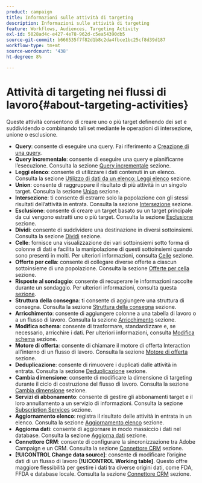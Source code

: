 ```yaml
---
product: campaign
title: Informazioni sulle attività di targeting
description: Informazioni sulle attività di targeting
feature: Workflows, Audiences, Targeting Activity
exl-id: 5028ad4c-e427-4e78-962d-c5ea54390db5
source-git-commit: b666535f7f82d1b8c2da4fbce1bc25cf8d39d187
workflow-type: tm+mt
source-wordcount: '438'
ht-degree: 8%

---
```


# Attività di targeting nei flussi di lavoro{#about-targeting-activities}



Queste attività consentono di creare uno o più target definendo dei set e suddividendo o combinando tali set mediante le operazioni di intersezione, unione o esclusione.

* **Query**: consente di eseguire una query. Fai riferimento a [Creazione di una query](query.md#creating-a-query).
* **Query incrementale**: consente di eseguire una query e pianificarne l’esecuzione. Consulta la sezione [Query incrementale](incremental-query.md) sezione.
* **Leggi elenco**: consente di utilizzare i dati contenuti in un elenco. Consulta la sezione [Utilizzo di dati da un elenco: Leggi elenco](../../platform/using/import-export-workflows.md#using-data-from-a-list--read-list) sezione.
* **Union**: consente di raggruppare il risultato di più attività in un singolo target. Consulta la sezione [Union](union.md) sezione.
* **Intersezione**: ti consente di estrarre solo la popolazione con gli stessi risultati dell’attività in entrata. Consulta la sezione [Intersezione](intersection.md) sezione.
* **Esclusione**: consente di creare un target basato su un target principale da cui vengono estratti uno o più target. Consulta la sezione [Esclusione](exclusion.md) sezione.
* **Dividi**: consente di suddividere una destinazione in diversi sottoinsiemi. Consulta la sezione [Dividi](split.md) sezione.
* **Celle**: fornisce una visualizzazione dei vari sottoinsiemi sotto forma di colonne di dati e facilita la manipolazione di questi sottoinsiemi quando sono presenti in molti. Per ulteriori informazioni, consulta [Celle](cells.md) sezione.
* **Offerte per cella**: consente di collegare diverse offerte a ciascun sottoinsieme di una popolazione. Consulta la sezione [Offerte per cella](offers-by-cell.md) sezione.
* **Risposte al sondaggio**: consente di recuperare le informazioni raccolte durante un sondaggio. Per ulteriori informazioni, consulta questa [sezione](../../surveys/using/getting-started-with-surveys.md).
* **Struttura della consegna**: ti consente di aggiungere una struttura di consegna. Consulta la sezione [Struttura della consegna](../../workflow/using/delivery-outline.md) sezione.
* **Arricchimento**: consente di aggiungere colonne a una tabella di lavoro o a un flusso di lavoro. Consulta la sezione [Arricchimento](../../workflow/using/enrichment.md) sezione.
* **Modifica schema**: consente di trasformare, standardizzare e, se necessario, arricchire i dati. Per ulteriori informazioni, consulta [Modifica schema](../../workflow/using/edit-schema.md) sezione.
* **Motore di offerta**: consente di chiamare il motore di offerta Interaction all’interno di un flusso di lavoro. Consulta la sezione [Motore di offerta](../../workflow/using/offer-engine.md) sezione.
* **Deduplicazione**: consente di rimuovere i duplicati dalle attività in entrata. Consulta la sezione [Deduplicazione](../../workflow/using/deduplication.md) sezione.
* **Cambia dimensione**: consente di modificare la dimensione di targeting durante il ciclo di costruzione del flusso di lavoro. Consulta la sezione [Cambia dimensione](../../workflow/using/change-dimension.md) sezione.
* **Servizi di abbonamento**: consente di gestire gli abbonamenti target e il loro annullamento a un servizio di informazioni. Consulta la sezione [Subscription Services](../../workflow/using/subscription-services.md) sezione.
* **Aggiornamento elenco**: registra il risultato delle attività in entrata in un elenco. Consulta la sezione [Aggiornamento elenco](../../workflow/using/list-update.md) sezione.
* **Aggiorna dati**: consente di aggiornare in modo massiccio i dati nel database. Consulta la sezione [Aggiorna dati](../../workflow/using/update-data.md) sezione.
* **Connettore CRM**: consente di configurare la sincronizzazione tra Adobe Campaign e un CRM. Consulta la sezione [Connettore CRM](../../workflow/using/crm-connector.md) sezione.
* **[!UICONTROL Change data source]**: consente di modificare l’origine dati di un flusso di lavoro **[!UICONTROL Working table]**. Questo offre maggiore flessibilità per gestire i dati tra diverse origini dati, come FDA, FFDA e database locale. Consulta la sezione [Connettore CRM](../../workflow/using/change-data-source.md) sezione.
